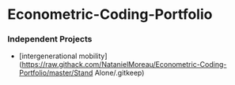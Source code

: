 # Econometric-Coding-Portfolio

### Independent Projects

- [intergenerational mobility](https://raw.githack.com/NatanielMoreau/Econometric-Coding-Portfolio/master/Stand Alone/.gitkeep)

